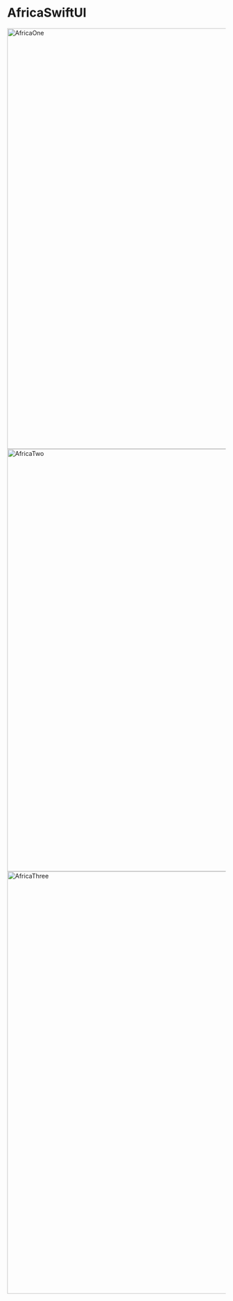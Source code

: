 # AfricaSwiftUI

<img width="970" alt="AfricaOne" src="https://user-images.githubusercontent.com/23298839/128162176-c3449ffc-ec90-44c0-a964-c3bf7717fae3.png">
<img width="974" alt="AfricaTwo" src="https://user-images.githubusercontent.com/23298839/128162187-4768e993-0139-4bcc-b4de-2ff575b4f436.png">
<img width="974" alt="AfricaThree" src="https://user-images.githubusercontent.com/23298839/128162206-71eab101-ff10-43af-a73a-9b634e52cd4f.png">
